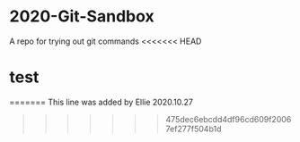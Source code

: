 # 2020-Git-Sandbox
A repo for trying out git commands
<<<<<<< HEAD

# test
=======
This line was added by Ellie 2020.10.27
>>>>>>> 475dec6ebcdd4df96cd609f20067ef277f504b1d

